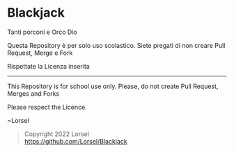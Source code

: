 # Blackjack
Tanti porconi e Orco Dio

Questa Repository è per solo uso scolastico.
Siete pregati di non creare Pull Request, Merge e Fork

Rispettate la Licenza inserita

-------------------------------------------------------------

This Repository is for school use only.
Please, do not create Pull Request, Merges and Forks

Please respect the Licence.

~Lorsel
>Copyright 2022 Lorsel  
>https://github.com/Lorsel/Blackjack
